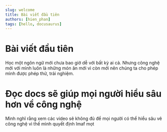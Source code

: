 ```yaml
---
slug: welcome
title: Bài viết đầu tiên 
authors: [hien_phan]
tags: [hello, docusaurus]
---
```

# Bài viết đầu tiên  
Học một ngôn ngữ mới chưa bao giờ dễ với bất kỳ ai cả. Nhưng công nghệ mới với mình luôn là những món ăn mới vì còn mới nên chúng ta cho phép mình được phép thử, trải nghiệm.


# Đọc docs sẽ giúp mọi người hiểu sâu hơn về công nghệ 
Mình nghĩ rằng xem các video sẽ không đủ để mọi người có thể hiểu sâu vê công nghệ vì thế mình quyết định lmaf mọt 